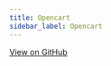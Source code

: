 ```yaml
---
title: Opencart
sidebar_label: Opencart
---
```


[View on GitHub](https://github.com/paymennt/opencart)

